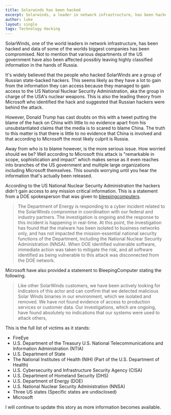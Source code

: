 ```yaml
---
title: Solarwinds has been hacked
excerpt: Solarwinds, a leader in network infrastructure, has been hacked
author: luke
layout: single
tags: Technology Hacking
---
```


SolarWinds, one of the world leaders in network infrastructure, has been hacked and data of some of the worlds biggest companies has been compromised. Not to mention that various departments of the US government have also been affected possibly leaving highly classified information in the hands of Russia.

It's widely believed that the people who hacked SolarWinds are a group of Russian state-backed hackers. This seems likely as they have a lot to gain from the information they can access because they managed to gain access to the US National Nuclear Security Administration, aka the group in charge of the USA's nuclear weapons. This is also the leading theory from Microsoft who identified the hack and suggested that Russian hackers were behind the attack.

However, Donald Trump has cast doubts on this with a tweet putting the blame of the hack on China with little to no evidence apart from his unsubstantiated claims that the media is to scared to blame China. The truth to this matter is that there is little to no evidence that China is involved and that according to Microsoft the most likely culprit is Russia.

Away from who is to blame however, is the more serious issue. How worried should we be? Well according to Microsoft this attack is "remarkable in scope, sophistication and impact" which makes sense as it even reaches into branches of the US government and multiple large organizations including Microsoft themselves. This sounds worrying until you hear the information that's actually been released.

According to the US National Nuclear Security Administration the hackers didn't gain access to any mission critical information. This is a statement from a DOE spokesperson that was given to [bleepingcomputers](https://www.bleepingcomputer.com/news/security/solarwinds-hackers-breach-us-nuclear-weapons-agency/).

> The Department of Energy is responding to a cyber incident related to the SolarWinds compromise in coordination with our federal and industry partners. The investigation is ongoing and the response to this incident is happening in real-time. At this point, the investigation has found that the malware has been isolated to business networks only, and has not impacted the mission-essential national security functions of the Department, including the National Nuclear Security Administration (NNSA). When DOE identified vulnerable software, immediate action was taken to mitigate the risk, and all software identified as being vulnerable to this attack was disconnected from the DOE network.

Microsoft have also provided a statement to BleepingComputer stating the following.

> Like other SolarWinds customers, we have been actively looking for indicators of this actor and can confirm that we detected malicious Solar Winds binaries in our environment, which we isolated and removed. We have not found evidence of access to production services or customer data. Our investigations, which are ongoing, have found absolutely no indications that our systems were used to attack others,

This is the full list of victims as it stands:

* FireEye
* U.S. Department of the Treasury
U.S. National Telecommunications and Information Administration (NTIA)
* U.S. Department of State 
* The National Institutes of Health (NIH) (Part of the U.S. Department of Health)
* U.S. Cybersecurity and Infrastructure Security Agency (CISA)
* U.S. Department of Homeland Security (DHS)
* U.S. Department of Energy (DOE)
* U.S. National Nuclear Security Administration (NNSA)
* Three US states (Specific states are undisclosed)
* Microsoft


I will continue to update this story as more information becomes available.